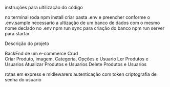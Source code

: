 instruções para ultilização do código

no terminal roda npm install
criar pasta .env e preencher conforme o .env.sample
necessario a ultização de um banco de dados com o mesmo nome declado no .env
npm run sync para criação do banco
npm run server para startar

Descrição do projeto 

BackEnd de um e-commerce 
Crud    
Criar Produto, imagem, Categoria, Opções e Usuario
Ler Produtos e Usuarios
Atualizar Produtos e Usuarios
Delete Produtos e Usuarios 

rotas em express e midlewarers
autenticação com token
criptografia de senha do usuario